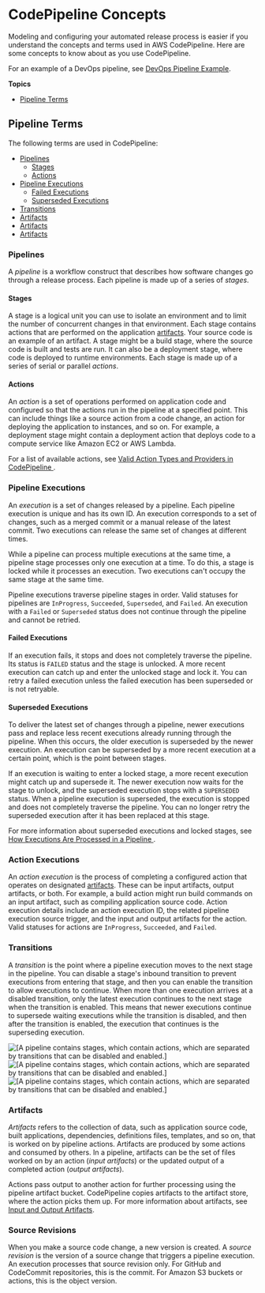 # CodePipeline Concepts<a name="concepts"></a>

Modeling and configuring your automated release process is easier if you understand the concepts and terms used in AWS CodePipeline\. Here are some concepts to know about as you use CodePipeline\.

For an example of a DevOps pipeline, see [DevOps Pipeline Example](concepts-devops-example.md)\.

**Topics**
+ [Pipeline Terms](#concepts-pipeline-terms)

## Pipeline Terms<a name="concepts-pipeline-terms"></a>

The following terms are used in CodePipeline:
+ [Pipelines](#concepts-pipelines)
  + [Stages](#concepts-stages)
  + [Actions](#concepts-actions)
+ [Pipeline Executions](#concepts-executions)
  + [Failed Executions](#concepts-failed)
  + [Superseded Executions](#concepts-superseded)
+ [Transitions](#concepts-transitions)
+ [Artifacts](#concepts-artifacts)
+ [Artifacts](#concepts-artifacts)
+ [Artifacts](#concepts-artifacts)

### Pipelines<a name="concepts-pipelines"></a>

A *pipeline* is a workflow construct that describes how software changes go through a release process\. Each pipeline is made up of a series of *stages*\.

#### Stages<a name="concepts-stages"></a>

A stage is a logical unit you can use to isolate an environment and to limit the number of concurrent changes in that environment\. Each stage contains actions that are performed on the application [artifacts]()\. Your source code is an example of an artifact\. A stage might be a build stage, where the source code is built and tests are run\. It can also be a deployment stage, where code is deployed to runtime environments\. Each stage is made up of a series of serial or parallel *actions*\.

#### Actions<a name="concepts-actions"></a>

An *action* is a set of operations performed on application code and configured so that the actions run in the pipeline at a specified point\. This can include things like a source action from a code change, an action for deploying the application to instances, and so on\. For example, a deployment stage might contain a deployment action that deploys code to a compute service like Amazon EC2 or AWS Lambda\.

For a list of available actions, see [Valid Action Types and Providers in CodePipeline ](reference-pipeline-structure.md#actions-valid-providers)\.

### Pipeline Executions<a name="concepts-executions"></a>

An *execution* is a set of changes released by a pipeline\. Each pipeline execution is unique and has its own ID\. An execution corresponds to a set of changes, such as a merged commit or a manual release of the latest commit\. Two executions can release the same set of changes at different times\.

While a pipeline can process multiple executions at the same time, a pipeline stage processes only one execution at a time\. To do this, a stage is locked while it processes an execution\. Two executions can't occupy the same stage at the same time\.

Pipeline executions traverse pipeline stages in order\. Valid statuses for pipelines are `InProgress`, `Succeeded`, `Superseded`, and `Failed`\. An execution with a `Failed` or `Superseded` status does not continue through the pipeline and cannot be retried\.

#### Failed Executions<a name="concepts-failed"></a>

If an execution fails, it stops and does not completely traverse the pipeline\. Its status is `FAILED` status and the stage is unlocked\. A more recent execution can catch up and enter the unlocked stage and lock it\. You can retry a failed execution unless the failed execution has been superseded or is not retryable\.

#### Superseded Executions<a name="concepts-superseded"></a>

To deliver the latest set of changes through a pipeline, newer executions pass and replace less recent executions already running through the pipeline\. When this occurs, the older execution is superseded by the newer execution\. An execution can be superseded by a more recent execution at a certain point, which is the point between stages\.

If an execution is waiting to enter a locked stage, a more recent execution might catch up and supersede it\. The newer execution now waits for the stage to unlock, and the superseded execution stops with a `SUPERSEDED` status\. When a pipeline execution is superseded, the execution is stopped and does not completely traverse the pipeline\. You can no longer retry the superseded execution after it has been replaced at this stage\.

For more information about superseded executions and locked stages, see [How Executions Are Processed in a Pipeline ](concepts-how-it-works.md#concepts-how-it-works-executions)\.

### Action Executions<a name="concepts-action-executions"></a>

An *action execution* is the process of completing a configured action that operates on designated [artifacts]()\. These can be input artifacts, output artifacts, or both\. For example, a build action might run build commands on an input artifact, such as compiling application source code\. Action execution details include an action execution ID, the related pipeline execution source trigger, and the input and output artifacts for the action\. Valid statuses for actions are `InProgress`, `Succeeded`, and `Failed`\.

### Transitions<a name="concepts-transitions"></a>

A *transition* is the point where a pipeline execution moves to the next stage in the pipeline\. You can disable a stage's inbound transition to prevent executions from entering that stage, and then you can enable the transition to allow executions to continue\. When more than one execution arrives at a disabled transition, only the latest execution continues to the next stage when the transition is enabled\. This means that newer executions continue to supersede waiting executions while the transition is disabled, and then after the transition is enabled, the execution that continues is the superseding execution\.

![\[A pipeline contains stages, which contain actions, which are separated by transitions that can be disabled and enabled.\]](http://docs.aws.amazon.com/codepipeline/latest/userguide/images/pipeline-elements-workflow.png)![\[A pipeline contains stages, which contain actions, which are separated by transitions that can be disabled and enabled.\]](http://docs.aws.amazon.com/codepipeline/latest/userguide/)![\[A pipeline contains stages, which contain actions, which are separated by transitions that can be disabled and enabled.\]](http://docs.aws.amazon.com/codepipeline/latest/userguide/)

### Artifacts<a name="concepts-artifacts"></a>

*Artifacts* refers to the collection of data, such as application source code, built applications, dependencies, definitions files, templates, and so on, that is worked on by pipeline actions\. Artifacts are produced by some actions and consumed by others\. In a pipeline, artifacts can be the set of files worked on by an action \(*input artifacts*\) or the updated output of a completed action \(*output artifacts*\)\.

Actions pass output to another action for further processing using the pipeline artifact bucket\. CodePipeline copies artifacts to the artifact store, where the action picks them up\. For more information about artifacts, see [Input and Output Artifacts](welcome-introducing-artifacts.md)\.

### Source Revisions<a name="concepts-source-revisions"></a>

When you make a source code change, a new version is created\. A *source revision* is the version of a source change that triggers a pipeline execution\. An execution processes that source revision only\. For GitHub and CodeCommit repositories, this is the commit\. For Amazon S3 buckets or actions, this is the object version\.
